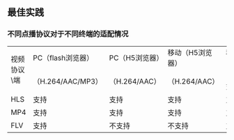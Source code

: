 ## 最佳实践
### 不同点播协议对于不同终端的适配情况
<table>
<tr>
<tr>
    <td rowspan="2"> 视频协议\端<br/>
    <td>PC（flash浏览器）</td>
    <td>PC（H5浏览器）</td>
	<td>移动（H5浏览器）</td>
    <td>移动（APP）</td>
</tr>
<tr>
    <td>（H.264/AAC/MP3）</td>
    <td>（H.264/AAC）</td>
	<td>（H.264/AAC）</td>
	<td>（全格式）</td>
</tr>
<tr>
    <td>HLS</td>
    <td>支持</td>
	<td>支持</td>
	<td>支持</td>
	<td>支持</td>
</tr>
<tr>
    <td>MP4</td>
    <td>支持</td>
	<td>支持</td>
	<td>支持</td>
	<td>支持</td>
</tr>
<tr>
    <td>FLV</td>
    <td>支持</td>
    <td>不支持</td>
    <td>不支持</td>
    <td>支持</td>
</tr>
<tr>
</table>
